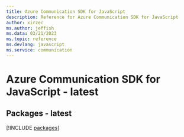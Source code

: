 ```yaml
---
title: Azure Communication SDK for JavaScript
description: Reference for Azure Communication SDK for JavaScript
author: xirzec
ms.author: jeffish
ms.data: 03/21/2023
ms.topic: reference
ms.devlang: javascript
ms.service: communication
---
```

# Azure Communication SDK for JavaScript - latest
## Packages - latest
[!INCLUDE [packages](communication-index.md)]